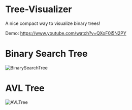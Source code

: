 # Tree-Visualizer

A nice compact way to visualize binary trees!

Demo:
https://www.youtube.com/watch?v=QXoF0i5N2PY

# Binary Search Tree
![BinarySearchTree](https://user-images.githubusercontent.com/76870184/103457299-b6fb5800-4d06-11eb-8143-487d43012ac1.PNG)

# AVL Tree
![AVLTree](https://user-images.githubusercontent.com/76870184/103457320-df835200-4d06-11eb-9fc3-52aafa61bbb8.PNG)
